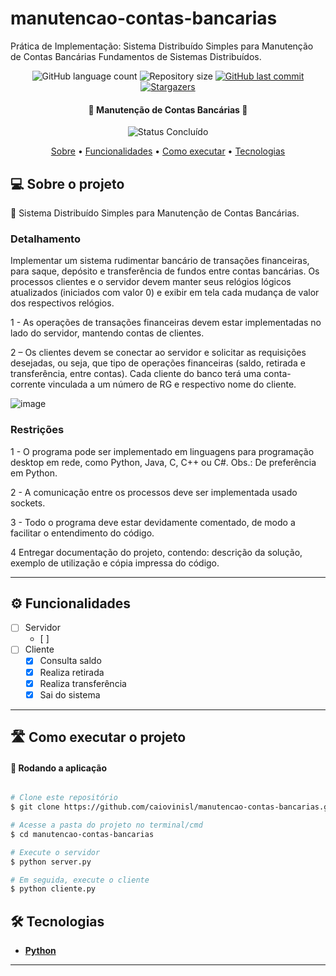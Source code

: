 # manutencao-contas-bancarias

Prática de Implementação: Sistema Distribuído Simples para Manutenção de Contas Bancárias Fundamentos de Sistemas Distribuídos.

<p align="center">
  <img alt="GitHub language count" src="https://img.shields.io/github/languages/count/caiovinisl/manutencao-contas-bancarias?color=%2304D361">

  <img alt="Repository size" src="https://img.shields.io/github/repo-size/caiovinisl/manutencao-contas-bancarias">
  
  <a href="https://github.com/caiovinisl/metodos-hashing/commits/main">
    <img alt="GitHub last commit" src="https://img.shields.io/github/last-commit/caiovinisl/manutencao-contas-bancarias">
  </a>
   
   <a href="https://github.com/caiovinisl/metodos-hashing/stargazers">
    <img alt="Stargazers" src="https://img.shields.io/github/stars/caiovinisl/manutencao-contas-bancarias?style=social">
  </a>
  
 
</p>

<h4 align="center"> 
	🚧 Manutenção de Contas Bancárias 🚧
</h4>

<p align="center">
	<img alt="Status Concluído" src="https://img.shields.io/badge/STATUS-CONCLU%C3%8DDO-brightgreen">
</p>

<p align="center">
 <a href="#-sobre-o-projeto">Sobre</a> •
 <a href="#-funcionalidades">Funcionalidades</a> •
 <a href="#-como-executar-o-projeto">Como executar</a> • 
 <a href="#-tecnologias">Tecnologias</a>
</p>

## 💻 Sobre o projeto

📄 Sistema Distribuído Simples para Manutenção de Contas Bancárias.

### Detalhamento

Implementar um sistema rudimentar bancário de transações financeiras, para saque, depósito e transferência de fundos entre contas bancárias. Os processos clientes e o servidor devem manter seus relógios lógicos atualizados (iniciados com valor 0) e exibir em tela cada mudança de valor dos respectivos relógios.

1 - As operações de transações financeiras devem estar implementadas no lado do servidor, mantendo contas de clientes.

2 – Os clientes devem se conectar ao servidor e solicitar as requisições desejadas, ou seja, que tipo de operações financeiras (saldo, retirada e transferência, entre contas). Cada cliente do banco terá uma conta-corrente vinculada a um número de RG e respectivo nome do cliente.

![image](https://github.com/caiovinisl/manutencao-contas-bancarias/assets/31699879/ce4fd071-95f7-4264-b6c6-70e7c3e37c12)

### Restrições

1 - O programa pode ser implementado em linguagens para programação desktop em rede, como Python, Java, C, C++ ou C#. Obs.: De preferência em Python.

2 - A comunicação entre os processos deve ser implementada usado sockets.

3 - Todo o programa deve estar devidamente comentado, de modo a facilitar o entendimento do código.

4 Entregar documentação do projeto, contendo: descrição da solução, exemplo de utilização e cópia impressa do código.

---

## ⚙️ Funcionalidades

- [ ] Servidor
  - [ ]
- [ ] Cliente
  - [x] Consulta saldo
  - [x] Realiza retirada
  - [x] Realiza transferência
  - [x] Sai do sistema

---

## 🛣️ Como executar o projeto

#### 🎲 Rodando a aplicação

```bash

# Clone este repositório
$ git clone https://github.com/caiovinisl/manutencao-contas-bancarias.git

# Acesse a pasta do projeto no terminal/cmd
$ cd manutencao-contas-bancarias

# Execute o servidor
$ python server.py

# Em seguida, execute o cliente
$ python cliente.py

```

## 🛠 Tecnologias

- **[Python](https://www.python.org/)**

---
